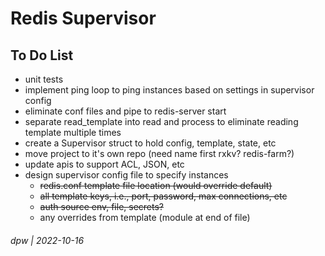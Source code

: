 # Redis Supervisor

## To Do List

* unit tests
* implement ping loop to ping instances based on settings in supervisor config
* eliminate conf files and pipe to redis-server start
* separate read_template into read and process to eliminate reading template multiple times
* create a Supervisor struct to hold config, template, state, etc
* move project to it's own repo (need name first rxkv?  redis-farm?)
* update apis to support ACL, JSON, etc
* design supervisor config file to specify instances
    * ~~redis.conf template file location (would override default)~~
    * ~~all template keys, i.e., port, password, max connections, etc~~
    * ~~auth source env, file, secrets?~~
    * any overrides from template (module at end of file)

###### dpw | 2022-10-16

